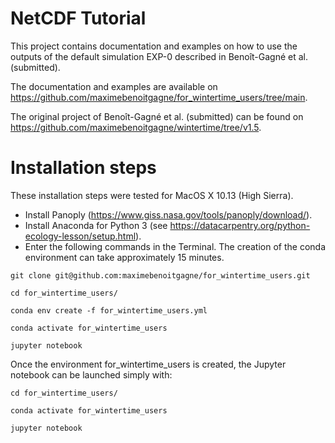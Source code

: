 # NetCDF Tutorial

This project contains documentation and examples on how to use
the outputs of the default simulation EXP-0 described in
Benoît-Gagné et al. (submitted).

The documentation and examples are available on
https://github.com/maximebenoitgagne/for_wintertime_users/tree/main.

The original project of Benoît-Gagné et al. (submitted) can be found on
https://github.com/maximebenoitgagne/wintertime/tree/v1.5.

# Installation steps

These installation steps were tested for MacOS X 10.13 (High Sierra).

* Install Panoply (https://www.giss.nasa.gov/tools/panoply/download/).
* Install Anaconda for Python 3
(see https://datacarpentry.org/python-ecology-lesson/setup.html).
* Enter the following commands in the Terminal.
The creation of the conda environment can take approximately 15 minutes.
```
git clone git@github.com:maximebenoitgagne/for_wintertime_users.git
```
```
cd for_wintertime_users/
```
```
conda env create -f for_wintertime_users.yml
```
```
conda activate for_wintertime_users
```
```
jupyter notebook
```

Once the environment for_wintertime_users is created, the Jupyter notebook can be launched simply with:

```
cd for_wintertime_users/
```
```
conda activate for_wintertime_users
```
```
jupyter notebook
```

